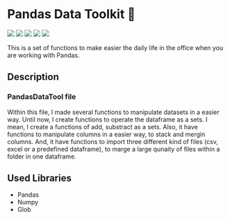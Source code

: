 # Pandas Data Toolkit 🔧
![](https://img.shields.io/github/issues/pedroortizortega/Pandas-Data-Toolkit.svg) ![](https://img.shields.io/github/forks/pedroortizortega/Pandas-Data-Toolkit.svg) ![](https://img.shields.io/github/tag/pedroortizortega/Pandas-Data-Toolkit.svg) ![](https://img.shields.io/github/release/pedroortizortega/Pandas-Data-Toolkit.svg) ![](https://img.shields.io/github/stars/pedroortizortega/Pandas-Data-Toolkit.svg)

This is a set of functions to make easier the daily life in the office when you are working with Pandas.


## Description
###  PandasDataTool file
Within this file, I made several functions to manipulate datasets in a easier way. Until now, I create functions to operate the dataframe as a sets. I mean, I create a functions of add, substract as a sets. Also, it have functions to manipulate columns in a easier way, to stack and mergin columns. And, it have functions to import three different kind of files (csv, excel or a predefined dataframe), to marge a large qunaity of files within a folder in one dataframe.

## Used Libraries
- Pandas
- Numpy
- Glob

